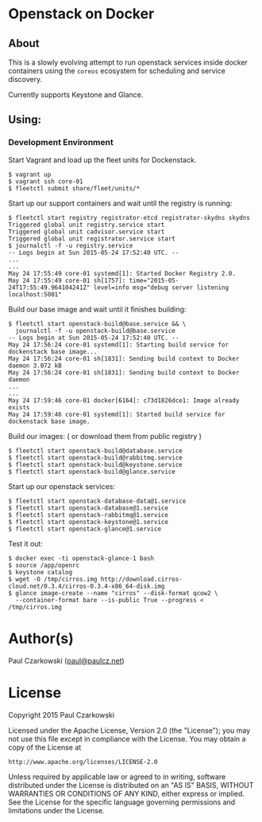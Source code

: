 Openstack on Docker
===================

About
-----

This is a slowly evolving attempt to run openstack services inside docker containers using the `coreos` ecosystem for scheduling and service discovery.

Currently supports Keystone and Glance.


Using:
------

### Development Environment

Start Vagrant and load up the fleet units for Dockenstack.

```
$ vagrant up
$ vagrant ssh core-01
$ fleetctl submit share/fleet/units/*
```

Start up our support containers and wait until the registry is running:

```
$ fleetctl start registry registrator-etcd registrator-skydns skydns
Triggered global unit registry.service start
Triggered global unit cadvisor.service start
Triggered global unit registrator.service start
$ journalctl -f -u registry.service
-- Logs begin at Sun 2015-05-24 17:52:40 UTC. --
...
...
May 24 17:55:49 core-01 systemd[1]: Started Docker Registry 2.0.
May 24 17:55:49 core-01 sh[1757]: time="2015-05-24T17:55:49.964104241Z" level=info msg="debug server listening localhost:5001"
```

Build our base image and wait until it finishes building:

```
$ fleetctl start openstack-build@base.service && \
  journalctl -f -u openstack-build@base.service
-- Logs begin at Sun 2015-05-24 17:52:40 UTC. --
May 24 17:56:24 core-01 systemd[1]: Starting build service for dockenstack base image...
May 24 17:56:24 core-01 sh[1831]: Sending build context to Docker daemon 3.072 kB
May 24 17:56:24 core-01 sh[1831]: Sending build context to Docker daemon
...
...
May 24 17:59:46 core-01 docker[6164]: c73d1826dce1: Image already exists
May 24 17:59:46 core-01 systemd[1]: Started build service for dockenstack base image.
```

Build our images: ( or download them from public registry )

```
$ fleetctl start openstack-build@database.service
$ fleetctl start openstack-build@rabbitmq.service
$ fleetctl start openstack-build@keystone.service
$ fleetctl start openstack-build@glance.service
```

Start up our openstack services:

```
$ fleetctl start openstack-database-data@1.service
$ fleetctl start openstack-database@1.service
$ fleetctl start openstack-rabbitmq@1.service
$ fleetctl start openstack-keystone@1.service
$ fleetctl start openstack-glance@1.service
```

Test it out:

```
$ docker exec -ti openstack-glance-1 bash
$ source /app/openrc
$ keystone catalog
$ wget -O /tmp/cirros.img http://download.cirros-cloud.net/0.3.4/cirros-0.3.4-x86_64-disk.img
$ glance image-create --name "cirros" --disk-format qcow2 \
  --container-format bare --is-public True --progress < /tmp/cirros.img
```

Author(s)
======

Paul Czarkowski (paul@paulcz.net)

License
=======

Copyright 2015 Paul Czarkowski

Licensed under the Apache License, Version 2.0 (the "License");
you may not use this file except in compliance with the License.
You may obtain a copy of the License at

    http://www.apache.org/licenses/LICENSE-2.0

Unless required by applicable law or agreed to in writing, software
distributed under the License is distributed on an "AS IS" BASIS,
WITHOUT WARRANTIES OR CONDITIONS OF ANY KIND, either express or implied.
See the License for the specific language governing permissions and
limitations under the License.

